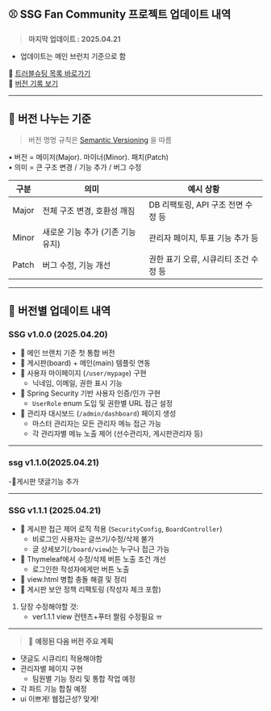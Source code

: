 ## ⚾ SSG Fan Community 프로젝트 업데이트 내역
> **마지막 업데이트 : 2025.04.21**

 - 업데이트는 메인 브런치 기준으로 함
   
📌 [트러블슈팅 목록 바로가기](https://github.com/yoon0416/ssgpack/blob/main/%ED%8A%B8%EB%9F%AC%EB%B8%94%EC%8A%88%ED%8C%85.md)  
📌 [버전 기록 보기](./version.md)

---

## 🥉 버전 나누는 기준

> 버전 명명 규칙은 [Semantic Versioning](https://semver.org/lang/ko/) 을 따름

• 버전 = 메이저(Major). 마이너(Minor). 패치(Patch)  
• 의미 = 큰 구조 변경 / 기능 추가 / 버그 수정

| 구분   | 의미                             | 예시 상황                           |
|--------|----------------------------------|--------------------------------------|
| Major  | 전체 구조 변경, 호환성 깨짐     | DB 리팩토링, API 구조 전면 수정 등   |
| Minor  | 새로운 기능 추가 (기존 기능 유지) | 관리자 페이지, 투표 기능 추가 등    |
| Patch  | 버그 수정, 기능 개선            | 권한 표기 오류, 시큐리티 조건 수정 등 |

---

## 📙 버전별 업데이트 내역

### SSG v1.0.0 (2025.04.20)
- 🔹 메인 브랜치 기준 첫 통합 버전
- 🔹 게시판(board) + 메인(main) 템플릿 연동
- 🔹 사용자 마이페이지 (`/user/mypage`) 구현
  - 닉네임, 이메일, 권한 표시 기능
- 🔹 Spring Security 기반 사용자 인증/인가 구현
  - `UserRole` enum 도입 및 권한별 URL 접근 설정
- 🔹 관리자 대시보드 (`/admin/dashboard`) 페이지 생성
  - 마스터 관리자는 모든 관리자 메뉴 접근 가능
  - 각 관리자별 메뉴 노출 제어 (선수관리자, 게시판관리자 등)
---
### ssg v1.1.0(2025.04.21)
-🔹게시판 댓글기능 추가

---
### SSG v1.1.1 (2025.04.21)
- 🔹 게시판 접근 제어 로직 적용 (`SecurityConfig`, `BoardController`)
  - 비로그인 사용자는 글쓰기/수정/삭제 불가
  - 글 상세보기(`/board/view`)는 누구나 접근 가능
- 🔹 Thymeleaf에서 수정/삭제 버튼 노출 조건 개선
  - 로그인한 작성자에게만 버튼 노출
- 🔹 view.html 병합 충돌 해결 및 정리
- 🔹 게시판 보안 정책 리팩토링 (작성자 체크 포함)
1. 당장 수정해야할 것:
   - ver1.1.1 view 컨텐츠+푸터 짤림 수정필요 ㅠ
---

> 🚨 **예정된 다음 버전 주요 계획**
- 댓글도 시큐리티 적용해야함
- 관리자별 페이지 구현  
  + 팀원별 기능 정리 및 통합 작업 예정
- 각 파트 기능 합칠 예정
- ui 이쁘게! 웹접근성? 맞게!
